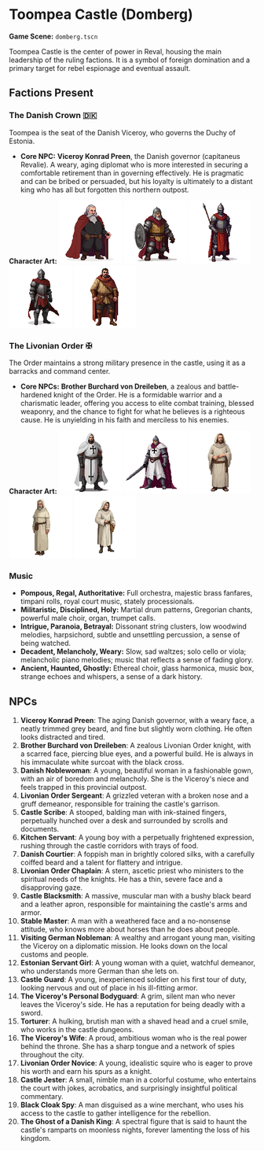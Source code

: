 # Toompea Castle (Domberg)

**Game Scene:** `domberg.tscn`

Toompea Castle is the center of power in Reval, housing the main leadership of the ruling factions. It is a symbol of foreign domination and a primary target for rebel espionage and eventual assault.

## Factions Present

### The Danish Crown 🇩🇰 
Toompea is the seat of the Danish Viceroy, who governs the Duchy of Estonia.
-   **Core NPC:** **Viceroy Konrad Preen**, the Danish governor (capitaneus Revalie). A weary, aging diplomat who is more interested in securing a comfortable retirement than in governing effectively. He is pragmatic and can be bribed or persuaded, but his loyalty is ultimately to a distant king who has all but forgotten this northern outpost.

**Character Art:**
![](../../assets/characters/denmark/npc1.png)
![](../../assets/characters/denmark/image-3.png)
![](../../assets/characters/denmark/image-1.png)
![](../../assets/characters/denmark/image.png)
![](../../assets/characters/denmark/image-21.png)

### The Livonian Order ✠ 
The Order maintains a strong military presence in the castle, using it as a barracks and command center.
-   **Core NPCs:** **Brother Burchard von Dreileben**, a zealous and battle-hardened knight of the Order. He is a formidable warrior and a charismatic leader, offering you access to elite combat training, blessed weaponry, and the chance to fight for what he believes is a righteous cause. He is unyielding in his faith and merciless to his enemies.

**Character Art:**
![](../../assets/characters/livonian/teutonic-1.png)
![](../../assets/characters/livonian/teutonic-2.png)
![](../../assets/characters/livonian/image-1.png)
![](../../assets/characters/livonian/image-2.png)
![](../../assets/characters/livonian/image-3.png)

### Music
- **Pompous, Regal, Authoritative:** Full orchestra, majestic brass fanfares, timpani rolls, royal court music, stately processionals.
- **Militaristic, Disciplined, Holy:** Martial drum patterns, Gregorian chants, powerful male choir, organ, trumpet calls.
- **Intrigue, Paranoia, Betrayal:** Dissonant string clusters, low woodwind melodies, harpsichord, subtle and unsettling percussion, a sense of being watched.
- **Decadent, Melancholy, Weary:** Slow, sad waltzes; solo cello or viola; melancholic piano melodies; music that reflects a sense of fading glory.
- **Ancient, Haunted, Ghostly:** Ethereal choir, glass harmonica, music box, strange echoes and whispers, a sense of a dark history.

## NPCs

1.  **Viceroy Konrad Preen**: The aging Danish governor, with a weary face, a neatly trimmed grey beard, and fine but slightly worn clothing. He often looks distracted and tired.
2.  **Brother Burchard von Dreileben**: A zealous Livonian Order knight, with a scarred face, piercing blue eyes, and a powerful build. He is always in his immaculate white surcoat with the black cross.
3.  **Danish Noblewoman**: A young, beautiful woman in a fashionable gown, with an air of boredom and melancholy. She is the Viceroy's niece and feels trapped in this provincial outpost.
4.  **Livonian Order Sergeant**: A grizzled veteran with a broken nose and a gruff demeanor, responsible for training the castle's garrison.
5.  **Castle Scribe**: A stooped, balding man with ink-stained fingers, perpetually hunched over a desk and surrounded by scrolls and documents.
6.  **Kitchen Servant**: A young boy with a perpetually frightened expression, rushing through the castle corridors with trays of food.
7.  **Danish Courtier**: A foppish man in brightly colored silks, with a carefully coiffed beard and a talent for flattery and intrigue.
8.  **Livonian Order Chaplain**: A stern, ascetic priest who ministers to the spiritual needs of the knights. He has a thin, severe face and a disapproving gaze.
9.  **Castle Blacksmith**: A massive, muscular man with a bushy black beard and a leather apron, responsible for maintaining the castle's arms and armor.
10. **Stable Master**: A man with a weathered face and a no-nonsense attitude, who knows more about horses than he does about people.
11. **Visiting German Nobleman**: A wealthy and arrogant young man, visiting the Viceroy on a diplomatic mission. He looks down on the local customs and people.
12. **Estonian Servant Girl**: A young woman with a quiet, watchful demeanor, who understands more German than she lets on.
13. **Castle Guard**: A young, inexperienced soldier on his first tour of duty, looking nervous and out of place in his ill-fitting armor.
14. **The Viceroy's Personal Bodyguard**: A grim, silent man who never leaves the Viceroy's side. He has a reputation for being deadly with a sword.
15. **Torturer**: A hulking, brutish man with a shaved head and a cruel smile, who works in the castle dungeons.
16. **The Viceroy's Wife**: A proud, ambitious woman who is the real power behind the throne. She has a sharp tongue and a network of spies throughout the city.
17. **Livonian Order Novice**: A young, idealistic squire who is eager to prove his worth and earn his spurs as a knight.
18. **Castle Jester**: A small, nimble man in a colorful costume, who entertains the court with jokes, acrobatics, and surprisingly insightful political commentary.
19. **Black Cloak Spy**: A man disguised as a wine merchant, who uses his access to the castle to gather intelligence for the rebellion.
20. **The Ghost of a Danish King**: A spectral figure that is said to haunt the castle's ramparts on moonless nights, forever lamenting the loss of his kingdom.
